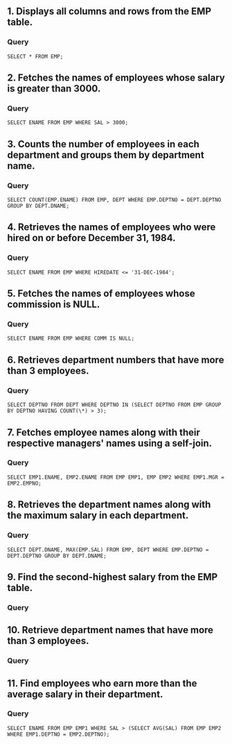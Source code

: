 ## 1. Displays all columns and rows from the EMP table.

### Query

`SELECT * FROM EMP;`

## 2. Fetches the names of employees whose salary is greater than 3000.

### Query

`SELECT ENAME FROM EMP WHERE SAL > 3000;`

## 3. Counts the number of employees in each department and groups them by department name.

### Query

`SELECT COUNT(EMP.ENAME) FROM EMP, DEPT WHERE EMP.DEPTNO = DEPT.DEPTNO GROUP BY DEPT.DNAME;`

## 4. Retrieves the names of employees who were hired on or before December 31, 1984.

### Query

`SELECT ENAME FROM EMP WHERE HIREDATE <= '31-DEC-1984';`

## 5. Fetches the names of employees whose commission is NULL.

### Query

`SELECT ENAME FROM EMP WHERE COMM IS NULL;`

## 6. Retrieves department numbers that have more than 3 employees.

### Query

`SELECT DEPTNO FROM DEPT WHERE DEPTNO IN (SELECT DEPTNO FROM EMP GROUP BY DEPTNO HAVING COUNT(\*) > 3);`

## 7. Fetches employee names along with their respective managers' names using a self-join.

### Query

`SELECT EMP1.ENAME, EMP2.ENAME FROM EMP EMP1, EMP EMP2 WHERE EMP1.MGR = EMP2.EMPNO;`

## 8. Retrieves the department names along with the maximum salary in each department.

### Query

`SELECT DEPT.DNAME, MAX(EMP.SAL) FROM EMP, DEPT WHERE EMP.DEPTNO = DEPT.DEPTNO GROUP BY DEPT.DNAME;`

## 9. Find the second-highest salary from the EMP table.

### Query

## 10. Retrieve department names that have more than 3 employees.

### Query

## 11. Find employees who earn more than the average salary in their department.

### Query

`SELECT ENAME FROM EMP EMP1 WHERE SAL > (SELECT AVG(SAL) FROM EMP EMP2 WHERE EMP1.DEPTNO = EMP2.DEPTNO);`

